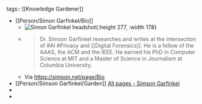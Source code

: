 tags:: [[Knowledge Gardener]]

- [[Person/Simon Garfinkel/Bio]]
	- ![Simon Garfinkel headshot](https://simson.net/photos/original/2017_Simson_Official_Photo.JPG){:height 277, :width 178}
	- > Dr. Simson Garfinkel researches and writes at the intersection of #AI #Privacy and [[Digital Forensics]]. He is a fellow of the AAAS, the ACM and the IEEE. He earned his PhD in Computer Science at MIT and a Master of Science in Journalism at Columbia University.
	- Via https://simson.net/page/Bio
- [[Person/Simson Garfinkel/Garden]] [All pages - Simson Garfinkel](https://simson.net/page/Special:AllPages)
-
-